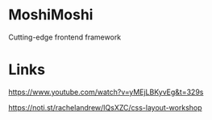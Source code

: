 # MoshiMoshi

Cutting-edge frontend framework


# Links

https://www.youtube.com/watch?v=yMEjLBKyvEg&t=329s

https://noti.st/rachelandrew/IQsXZC/css-layout-workshop

